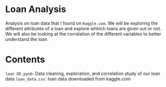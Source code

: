 # Loan Analysis 
Analysis on loan data that I found on `Kaggle.com`. We will be exploring the different attributes of a loan and explore whhich loans are given out or not. We will also be looking at the correlation of the different variables to better understand the loan.

# Contents
`loan DE.pynb`: Data cleaning, exploration, and correlation study of our loan data
`loan_data.csv`: loan data downloaded from kaggle.com
